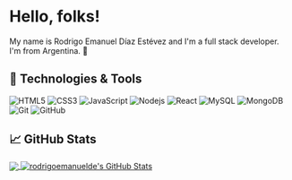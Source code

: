 
# Hello, folks!

My name is Rodrigo Emanuel Díaz Estévez and I'm a full stack developer. I'm from Argentina. 👋

## 🔧 Technologies & Tools
![HTML5](https://img.shields.io/badge/-HTML5-black?style=flat-square&logo=html5)
![CSS3](https://img.shields.io/badge/-CSS3-black?style=flat-square&logo=css3)
![JavaScript](https://img.shields.io/badge/-JavaScript-black?style=flat-square&logo=javascript)
![Nodejs](https://img.shields.io/badge/-Nodejs-black?style=flat-square&logo=Node.js)
![React](https://img.shields.io/badge/-React-black?style=flat-square&logo=react)
![MySQL](https://img.shields.io/badge/-MySQL-black?style=flat-square&logo=mysql)
![MongoDB](https://img.shields.io/badge/-MongoDB-black?style=flat-square&logo=mongodb)
![Git](https://img.shields.io/badge/-Git-black?style=flat-square&logo=git)
![GitHub](https://img.shields.io/badge/-GitHub-black?style=flat-square&logo=github)

## &#x1f4c8; GitHub Stats

<a href="https://github.com/rodrigoemanuelde/rodrigoemanuede">
  <img align="center" src="https://github-readme-stats.vercel.app/api/top-langs/?username=rodrigoemanuelde&hide=java,html,tex&title_color=ffffff&text_color=c9cacc&icon_color=2bbc8a&bg_color=1d1f21&langs_count=4" />
</a>
<a href="https://github.com/rodrigoemanuelde/rodrigoemanuede">
  <img align="center" src="https://github-readme-stats.vercel.app/api?username=rodrigoemanuelde&show_icons=true&line_height=27&count_private=true&title_color=ffffff&text_color=c9cacc&icon_color=2bbc8a&bg_color=1d1f21" alt="rodrigoemanuelde's GitHub Stats" />
</a>

